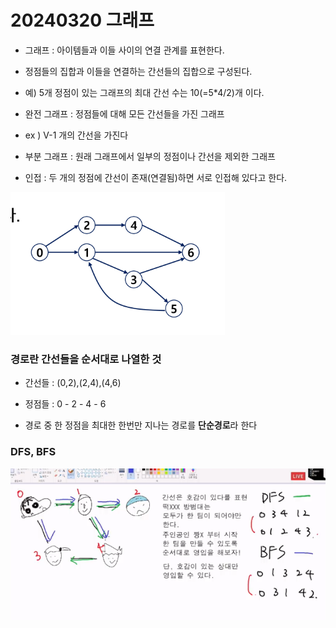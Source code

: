 # 20240320 그래프

- 그래프 : 아이템들과 이들 사이의 연결 관계를 표현한다.
- 정점들의 집합과 이들을 연결하는 간선들의 집합으로 구성된다.

- 예) 5개 정점이 있는 그래프의 최대 간선 수는 10(=5*4/2)개 이다.


- 완전 그래프 : 정점들에 대해 모든 간선들을 가진 그래프
- ex ) V-1 개의 간선을 가진다

- 부분 그래프 : 원래 그래프에서 일부의 정점이나 간선을 제외한 그래프

- 인접 : 두 개의 정점에 간선이 존재(연결됨)하면 서로 인접해 있다고 한다.

![img.png](img.png)

### 경로란 간선들을 순서대로 나열한 것
- 간선들 : (0,2),(2,4),(4,6)
- 정점들 : 0 - 2 - 4 - 6

- 경로 중 한 정점을 최대한 한번만 지나는 경로를 **단순경로**라 한다

### DFS, BFS
![img_1.png](img_1.png)